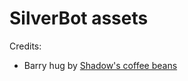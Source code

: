 # SilverBot assets

Credits:
- Barry hug by [Shadow's coffee beans](https://shadows-coffeebeans.tumblr.com/)